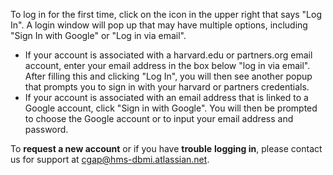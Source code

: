 To log in for the first time, click on the icon in the upper 
right that says "Log In". A login window will pop up that may 
have multiple options, including "Sign In with Google" or 
"Log in via email". 

* If your account is associated with a 
harvard.edu or partners.org email account, enter your email 
address in the box below "log in via email". After filling 
this and clicking "Log In", you will then see another popup 
that prompts you to sign in with your harvard or partners 
credentials.
* If your account is associated with an email address that 
is linked to a Google account, click "Sign in with Google". 
You will then be prompted to choose the Google account or to
input your email address and password.

To **request a new account** or if you have **trouble** 
**logging in**, please contact us for support at 
[cgap@hms-dbmi.atlassian.net](cgap@hms-dbmi.atlassian.net).
